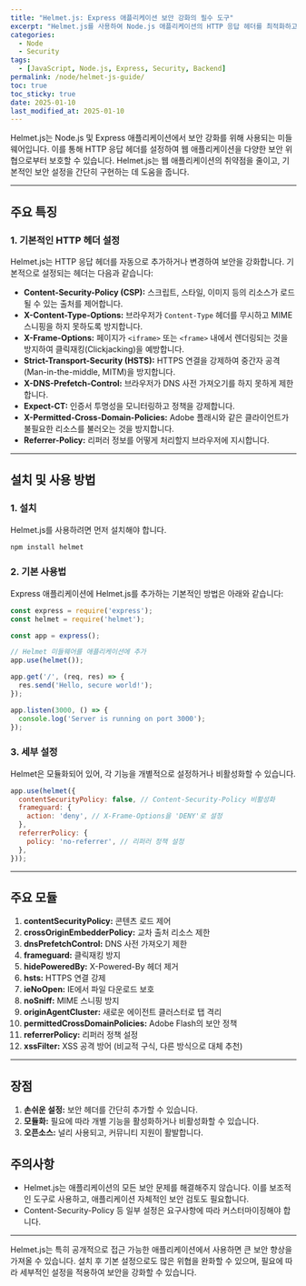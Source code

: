 ```yaml
---
title: "Helmet.js: Express 애플리케이션 보안 강화의 필수 도구"
excerpt: "Helmet.js를 사용하여 Node.js 애플리케이션의 HTTP 응답 헤더를 최적화하고 보안을 강화하는 방법을 알아봅니다."
categories:
  - Node
  - Security
tags:
  - [JavaScript, Node.js, Express, Security, Backend]
permalink: /node/helmet-js-guide/ 
toc: true
toc_sticky: true
date: 2025-01-10
last_modified_at: 2025-01-10
---
```


Helmet.js는 Node.js 및 Express 애플리케이션에서 보안 강화를 위해 사용되는 미들웨어입니다. 이를 통해 HTTP 응답 헤더를 설정하여 웹 애플리케이션을 다양한 보안 위협으로부터 보호할 수 있습니다. Helmet.js는 웹 애플리케이션의 취약점을 줄이고, 기본적인 보안 설정을 간단히 구현하는 데 도움을 줍니다.

---

## 주요 특징

### 1. **기본적인 HTTP 헤더 설정**
Helmet.js는 HTTP 응답 헤더를 자동으로 추가하거나 변경하여 보안을 강화합니다. 기본적으로 설정되는 헤더는 다음과 같습니다:
- **Content-Security-Policy (CSP):** 스크립트, 스타일, 이미지 등의 리소스가 로드될 수 있는 출처를 제어합니다.
- **X-Content-Type-Options:** 브라우저가 `Content-Type` 헤더를 무시하고 MIME 스니핑을 하지 못하도록 방지합니다.
- **X-Frame-Options:** 페이지가 `<iframe>` 또는 `<frame>` 내에서 렌더링되는 것을 방지하여 클릭재킹(Clickjacking)을 예방합니다.
- **Strict-Transport-Security (HSTS):** HTTPS 연결을 강제하여 중간자 공격(Man-in-the-middle, MITM)을 방지합니다.
- **X-DNS-Prefetch-Control:** 브라우저가 DNS 사전 가져오기를 하지 못하게 제한합니다.
- **Expect-CT:** 인증서 투명성을 모니터링하고 정책을 강제합니다.
- **X-Permitted-Cross-Domain-Policies:** Adobe 플래시와 같은 클라이언트가 불필요한 리소스를 불러오는 것을 방지합니다.
- **Referrer-Policy:** 리퍼러 정보를 어떻게 처리할지 브라우저에 지시합니다.

---

## 설치 및 사용 방법

### 1. **설치**
Helmet.js를 사용하려면 먼저 설치해야 합니다.
```bash
npm install helmet
```

### 2. **기본 사용법**
Express 애플리케이션에 Helmet.js를 추가하는 기본적인 방법은 아래와 같습니다:
```javascript
const express = require('express');
const helmet = require('helmet');

const app = express();

// Helmet 미들웨어를 애플리케이션에 추가
app.use(helmet());

app.get('/', (req, res) => {
  res.send('Hello, secure world!');
});

app.listen(3000, () => {
  console.log('Server is running on port 3000');
});
```

### 3. **세부 설정**
Helmet은 모듈화되어 있어, 각 기능을 개별적으로 설정하거나 비활성화할 수 있습니다.
```javascript
app.use(helmet({
  contentSecurityPolicy: false, // Content-Security-Policy 비활성화
  frameguard: {
    action: 'deny', // X-Frame-Options을 'DENY'로 설정
  },
  referrerPolicy: {
    policy: 'no-referrer', // 리퍼러 정책 설정
  },
}));
```

---

## 주요 모듈

1. **contentSecurityPolicy:** 콘텐츠 로드 제어
2. **crossOriginEmbedderPolicy:** 교차 출처 리소스 제한
3. **dnsPrefetchControl:** DNS 사전 가져오기 제한
4. **frameguard:** 클릭재킹 방지
5. **hidePoweredBy:** X-Powered-By 헤더 제거
6. **hsts:** HTTPS 연결 강제
7. **ieNoOpen:** IE에서 파일 다운로드 보호
8. **noSniff:** MIME 스니핑 방지
9. **originAgentCluster:** 새로운 에이전트 클러스터로 탭 격리
10. **permittedCrossDomainPolicies:** Adobe Flash의 보안 정책
11. **referrerPolicy:** 리퍼러 정책 설정
12. **xssFilter:** XSS 공격 방어 (비교적 구식, 다른 방식으로 대체 추천)

---

## 장점
1. **손쉬운 설정:** 보안 헤더를 간단히 추가할 수 있습니다.
2. **모듈화:** 필요에 따라 개별 기능을 활성화하거나 비활성화할 수 있습니다.
3. **오픈소스:** 널리 사용되고, 커뮤니티 지원이 활발합니다.

## 주의사항
- Helmet.js는 애플리케이션의 모든 보안 문제를 해결해주지 않습니다. 이를 보조적인 도구로 사용하고, 애플리케이션 자체적인 보안 검토도 필요합니다.
- Content-Security-Policy 등 일부 설정은 요구사항에 따라 커스터마이징해야 합니다.

---

Helmet.js는 특히 공개적으로 접근 가능한 애플리케이션에서 사용하면 큰 보안 향상을 가져올 수 있습니다. 설치 후 기본 설정으로도 많은 위협을 완화할 수 있으며, 필요에 따라 세부적인 설정을 적용하여 보안을 강화할 수 있습니다.
